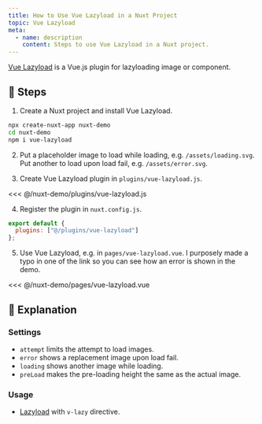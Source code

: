 ```yaml
---
title: How to Use Vue Lazyload in a Nuxt Project
topic: Vue Lazyload
meta:
  - name: description
    content: Steps to use Vue Lazyload in a Nuxt project.
---
```


[Vue Lazyload](https://github.com/hilongjw/vue-lazyload) is a Vue.js plugin for lazyloading image or component.

## :footprints: Steps

1. Create a Nuxt project and install Vue Lazyload.

```bash
npx create-nuxt-app nuxt-demo
cd nuxt-demo
npm i vue-lazyload
```

2. Put a placeholder image to load while loading, e.g. `/assets/loading.svg`. Put another to load upon load fail, e.g. `/assets/error.svg`.

3. Create Vue Lazyload plugin in `plugins/vue-lazyload.js`.

<<< @/nuxt-demo/plugins/vue-lazyload.js

4. Register the plugin in `nuxt.config.js`.

```js
export default {
  plugins: ["@/plugins/vue-lazyload"]
};
```

5. Use Vue Lazyload, e.g. in `pages/vue-lazyload.vue`. I purposely made a typo in one of the link so you can see how an error is shown in the demo.

<<< @/nuxt-demo/pages/vue-lazyload.vue

## :book: Explanation

### Settings

- `attempt` limits the attempt to load images.
- `error` shows a replacement image upon load fail.
- `loading` shows another image while loading.
- `preLoad` makes the pre-loading height the same as the actual image.

### Usage

- [Lazyload](https://github.com/hilongjw/vue-lazyload#implementation) with `v-lazy` directive.
